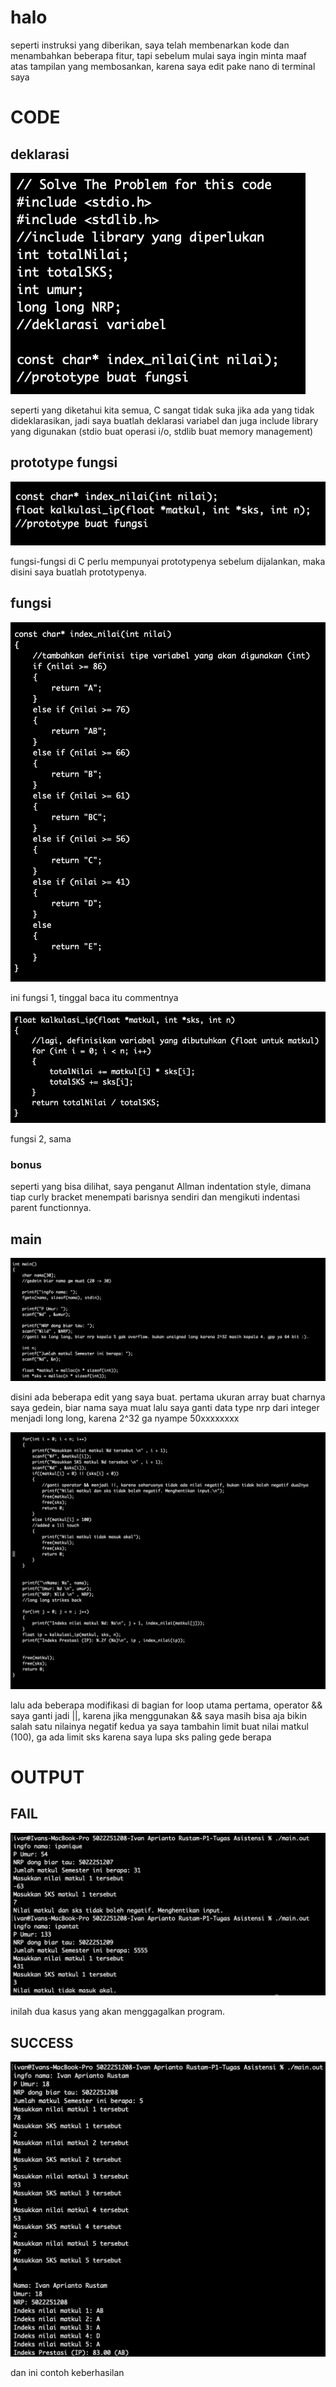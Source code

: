 # halo
seperti instruksi yang diberikan, saya telah membenarkan kode dan menambahkan beberapa fitur, tapi sebelum mulai saya ingin minta maaf atas tampilan yang membosankan, karena saya edit pake nano di terminal saya

# CODE

## deklarasi
![declarations](img/declarations.png)

seperti yang diketahui kita semua, C sangat tidak suka jika ada yang tidak dideklarasikan, jadi saya buatlah deklarasi variabel dan juga include library yang digunakan (stdio buat operasi i/o, stdlib buat memory management)

## prototype fungsi
![function prototype](img/prototype.png)

fungsi-fungsi di C perlu mempunyai prototypenya sebelum dijalankan, maka disini saya buatlah prototypenya.

## fungsi
![index function](img/func1.png)

ini fungsi 1, tinggal baca itu commentnya

![other function](img/func2.png)

fungsi 2, sama

### bonus 
seperti yang bisa dilihat, saya penganut Allman indentation style, dimana tiap curly bracket menempati barisnya sendiri dan mengikuti indentasi parent functionnya.

## main
![int main, first image](img/main.png)

disini ada beberapa edit yang saya buat.
pertama ukuran array buat charnya saya gedein, biar nama saya muat
lalu saya ganti data type nrp dari integer menjadi long long, karena 2^32 ga nyampe 50xxxxxxxx

![int main, second image](img/main1.png)

lalu ada beberapa modifikasi di bagian for loop utama
pertama, operator && saya ganti jadi ||, karena jika menggunakan && saya masih bisa aja bikin salah satu nilainya negatif
kedua ya saya tambahin limit buat nilai matkul (100), ga ada limit sks karena saya lupa sks paling gede berapa

# OUTPUT

## FAIL
![failure](img/failures.png)

inilah dua kasus yang akan menggagalkan program.

## SUCCESS
![umazing](img/success.png)

dan ini contoh keberhasilan
